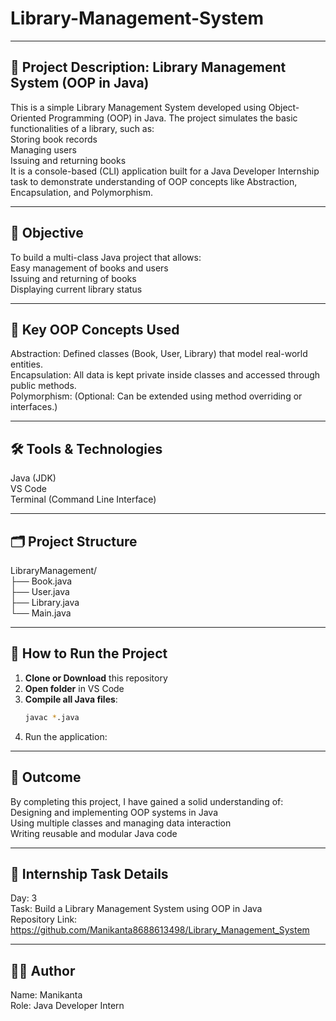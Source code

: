 # Library-Management-System

---
## 📄 Project Description: Library Management System (OOP in Java)
This is a simple Library Management System developed using Object-Oriented Programming (OOP) in Java. The project simulates the basic functionalities of a library, such as:   
Storing book records   
Managing users   
Issuing and returning books   
It is a console-based (CLI) application built for a Java Developer Internship task to demonstrate understanding of OOP concepts like Abstraction, Encapsulation, and Polymorphism.

---

## 🎯 Objective
To build a multi-class Java project that allows:   
Easy management of books and users   
Issuing and returning of books   
Displaying current library status

---

## 🧠 Key OOP Concepts Used   
Abstraction: Defined classes (Book, User, Library) that model real-world entities.   
Encapsulation: All data is kept private inside classes and accessed through public methods.   
Polymorphism: (Optional: Can be extended using method overriding or interfaces.)

---

## 🛠 Tools & Technologies   
Java (JDK)   
VS Code   
Terminal (Command Line Interface)

---
## 🗂 Project Structure

LibraryManagement/   
├── Book.java   
├── User.java   
├── Library.java   
└── Main.java

---

## 🚀 How to Run the Project

1. **Clone or Download** this repository
2. **Open folder** in VS Code
3. **Compile all Java files**:
   ```bash
   javac *.java
4. Run the application:

---
## 📌 Outcome
By completing this project, I have gained a solid understanding of:   
Designing and implementing OOP systems in Java   
Using multiple classes and managing data interaction   
Writing reusable and modular Java code

---
## 📅 Internship Task Details
Day: 3   
Task: Build a Library Management System using OOP in Java   
Repository Link: https://github.com/Manikanta8688613498/Library_Management_System

---
## 🧑‍💻 Author
Name: Manikanta   
Role: Java Developer Intern
